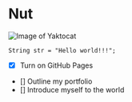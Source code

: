 # Nut
![Image of Yaktocat](https://octodex.github.com/images/yaktocat.png)
```javase
String str = "Hello world!!!";
```
- [x] Turn on GitHub Pages
- [] Outline my portfolio
- [] Introduce myself to the world
